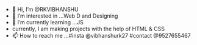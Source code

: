 - 👋 Hi, I’m @RKVIBHANSHU
- 👀 I’m interested in ...Web D and Designing
- 🌱 I’m currently learning ...JS
- currently, I am making projects with the help of HTML & CSS
- 📫 How to reach me ...#insta @vibhanshurk27 #contact @9527655467

<!---
RKVIBHANSHU/RKVIBHANSHU is a ✨ special ✨ repository because its `README.md` (this file) appears on your GitHub profile.
You can click the Preview link to take a look at your changes.
--->

